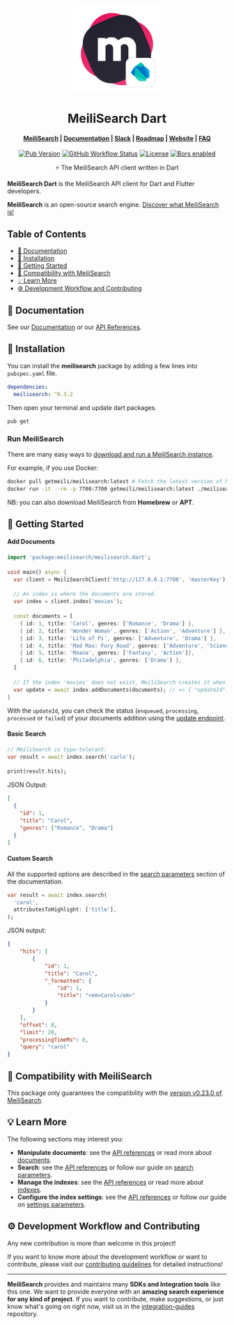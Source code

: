 <p align="center">
  <img src="https://raw.githubusercontent.com/meilisearch/integration-guides/main/assets/logos/meilisearch_dart.svg" alt="MeiliSearch" width="200" height="200" />
</p>

<h1 align="center">MeiliSearch Dart</h1>

<h4 align="center">
  <a href="https://github.com/meilisearch/MeiliSearch">MeiliSearch</a> |
  <a href="https://docs.meilisearch.com">Documentation</a> |
  <a href="https://slack.meilisearch.com">Slack</a> |
  <a href="https://roadmap.meilisearch.com/tabs/1-under-consideration">Roadmap</a> |
  <a href="https://www.meilisearch.com">Website</a> |
  <a href="https://docs.meilisearch.com/faq">FAQ</a>
</h4>

<p align="center">
  <a href="https://pub.dev/packages/meilisearch"><img src="https://img.shields.io/pub/v/meilisearch" alt="Pub Version"></a>
  <a href="https://github.com/meilisearch/meilisearch-dart/actions"><img src="https://github.com/meilisearch/meilisearch-dart/workflows/Tests/badge.svg" alt="GitHub Workflow Status"></a>
  <a href="https://github.com/meilisearch/meilisearch-dart/blob/main/LICENSE"><img src="https://img.shields.io/badge/license-MIT-informational" alt="License"></a>
  <a href="https://app.bors.tech/repositories/30842"><img src="https://bors.tech/images/badge_small.svg" alt="Bors enabled"></a>
</p>

<p align="center">⚡ The MeiliSearch API client written in Dart</p>

**MeiliSearch Dart** is the MeiliSearch API client for Dart and Flutter developers.

**MeiliSearch** is an open-source search engine. [Discover what MeiliSearch is!](https://github.com/meilisearch/MeiliSearch)

## Table of Contents <!-- omit in toc -->

- [📖 Documentation](#-documentation)
- [🔧 Installation](#-installation)
- [🚀 Getting Started](#-getting-started)
- [🤖 Compatibility with MeiliSearch](#-compatibility-with-meilisearch)
- [💡 Learn More](#-learn-more)
- [⚙️ Development Workflow and Contributing](#️-development-workflow-and-contributing)

## 📖 Documentation

See our [Documentation](https://docs.meilisearch.com/learn/tutorials/getting_started.html) or our [API References](https://docs.meilisearch.com/reference/api/).

## 🔧 Installation

You can install the **meilisearch** package by adding a few lines into `pubspec.yaml` file.

```yaml
dependencies:
  meilisearch: ^0.3.2
```

Then open your terminal and update dart packages.

```bash
pub get
```

### Run MeiliSearch <!-- omit in toc -->

There are many easy ways to [download and run a MeiliSearch instance](https://docs.meilisearch.com/reference/features/installation.html#download-and-launch).

For example, if you use Docker:

```bash
docker pull getmeili/meilisearch:latest # Fetch the latest version of MeiliSearch image from Docker Hub
docker run -it --rm -p 7700:7700 getmeili/meilisearch:latest ./meilisearch --master-key=masterKey
```

NB: you can also download MeiliSearch from **Homebrew** or **APT**.

## 🚀 Getting Started

#### Add Documents <!-- omit in toc -->

```dart
import 'package:meilisearch/meilisearch.dart';

void main() async {
  var client = MeiliSearchClient('http://127.0.0.1:7700', 'masterKey');

  // An index is where the documents are stored.
  var index = client.index('movies');

  const documents = [
    { id: 1, title: 'Carol', genres: ['Romance', 'Drama'] },
    { id: 2, title: 'Wonder Woman', genres: ['Action', 'Adventure'] },
    { id: 3, title: 'Life of Pi', genres: ['Adventure', 'Drama'] },
    { id: 4, title: 'Mad Max: Fury Road', genres: ['Adventure', 'Science Fiction'] },
    { id: 5, title: 'Moana', genres: ['Fantasy', 'Action']},
    { id: 6, title: 'Philadelphia', genres: ['Drama'] },
  ]

  // If the index 'movies' does not exist, MeiliSearch creates it when you first add the documents.
  var update = await index.addDocuments(documents); // => { "updateId": 0 }
}
```

With the `updateId`, you can check the status (`enqueued`, `processing`, `processed` or `failed`) of your documents addition using the [update endpoint](https://docs.meilisearch.com/reference/api/updates.html#get-an-update-status).

#### Basic Search <!-- omit in toc -->

```dart
// MeiliSearch is typo-tolerant:
var result = await index.search('carlo');

print(result.hits);
```

JSON Output:

```json
[
  {
    "id": 1,
    "title": "Carol",
    "genres": ["Romance", "Drama"]
  }
]
```

#### Custom Search <!-- omit in toc -->

All the supported options are described in the [search parameters](https://docs.meilisearch.com/reference/features/search_parameters.html) section of the documentation.

```dart
var result = await index.search(
  'carol',
  attributesToHighlight: ['title'],
);
```

JSON output:

```json
{
    "hits": [
        {
            "id": 1,
            "title": "Carol",
            "_formatted": {
                "id": 1,
                "title": "<em>Carol</em>"
            }
        }
    ],
    "offset": 0,
    "limit": 20,
    "processingTimeMs": 0,
    "query": "carol"
}
```

## 🤖 Compatibility with MeiliSearch

This package only guarantees the compatibility with the [version v0.23.0 of MeiliSearch](https://github.com/meilisearch/MeiliSearch/releases/tag/v0.23.0).

## 💡 Learn More

The following sections may interest you:

- **Manipulate documents**: see the [API references](https://docs.meilisearch.com/reference/api/documents.html) or read more about [documents](https://docs.meilisearch.com/learn/core_concepts/documents.html).
- **Search**: see the [API references](https://docs.meilisearch.com/reference/api/search.html) or follow our guide on [search parameters](https://docs.meilisearch.com/reference/features/search_parameters.html).
- **Manage the indexes**: see the [API references](https://docs.meilisearch.com/reference/api/indexes.html) or read more about [indexes](https://docs.meilisearch.com/learn/core_concepts/indexes.html).
- **Configure the index settings**: see the [API references](https://docs.meilisearch.com/reference/api/settings.html) or follow our guide on [settings parameters](https://docs.meilisearch.com/reference/features/settings.html).

## ⚙️ Development Workflow and Contributing

Any new contribution is more than welcome in this project!

If you want to know more about the development workflow or want to contribute, please visit our [contributing guidelines](./CONTRIBUTING.md) for detailed instructions!

<hr>

**MeiliSearch** provides and maintains many **SDKs and Integration tools** like this one. We want to provide everyone with an **amazing search experience for any kind of project**. If you want to contribute, make suggestions, or just know what's going on right now, visit us in the [integration-guides](https://github.com/meilisearch/integration-guides) repository.
